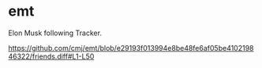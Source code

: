 # emt
Elon Musk following Tracker.

https://github.com/cmj/emt/blob/e29193f013994e8be48fe6af05be410219846322/friends.diff#L1-L50
